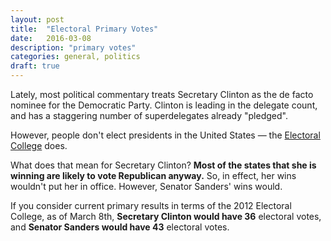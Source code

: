```yaml
---
layout: post
title:  "Electoral Primary Votes"
date:   2016-03-08
description: "primary votes"
categories: general, politics
draft: true
---
```



Lately, most political commentary treats Secretary Clinton as the de facto nominee for the Democratic Party.  Clinton is leading in the delegate count, and has a staggering number of superdelegates already "pledged".

However, people don't elect presidents in the United States &mdash; the [Electoral College](https://en.wikipedia.org/wiki/Electoral_College_(United_States)) does.

What does that mean for Secretary Clinton?  **Most of the states that she is winning are likely to vote Republican anyway.**  So, in effect, her wins wouldn't put her in office.  However, Senator Sanders' wins would.

If you consider current primary results in terms of the 2012 Electoral College, as of March 8th, **Secretary Clinton would have 36** electoral votes, and **Senator Sanders would have 43** electoral votes.


<script src="//cdnjs.cloudflare.com/ajax/libs/d3/3.5.3/d3.min.js"></script>
<script src="//cdnjs.cloudflare.com/ajax/libs/topojson/1.6.9/topojson.min.js"></script>
<script src="/assets/js/datamaps.all.min.js"></script>
<div id="container" style="position: relative; width: 700px; height: 360px;"></div>

<style>
.hoverinfo table tr td {
  line-height: 1.1em;
  padding: 4px 2px;
}
</style>
<script>
var election = new Datamap({
  scope: "usa",
  element: document.getElementById("container"),
  geographyConfig: {
    highlightBorderColor: "#323534",
    popupTemplate: function(geography, data) {
      winner2012 = "Democrat"
      if(data.winner_2012 == "R") {
        winner2012 = "Republican"
      }

      winner2016 = "TBD"
      if(data.winner_2016 == "H") {
        winner2016 = "Hillary"
      } else if(data.winner_2016 == "B") {
        winner2016 = "Bernie"
      }

      tableRows = []
      tableRows.push("<tr> <td> Electoral Votes: </td> <td> " + data.electoral_votes + " </td> </tr>")
      tableRows.push("<tr> <td> 2012 General: <br /> Outcome </td> <td> " + winner2012 + " </td> </tr>")
      tableRows.push("<tr> <td> 2016 Primary: <br /> Outcome </td> <td> " + winner2016 + " </td> </tr>")

      return "<div class='hoverinfo'> <strong>" + geography.properties.name + "</strong><br /> <table><tbody> " + tableRows.join(" ") +  " </tbody></table> </div>"
    },
    highlightOnHover: false,
    highlightBorderWidth: 1
  },
  legendTitle: "Outcomes",
  defaultFillName: "TBD",
  fills: {
  "H1": "#267291",
  "H0": "#A7C7D4",
  "B1": "#26A65B",
  "B0": "#A6DCBC",
  "defaultFill": "#EEE"
},
data:{
 "AL": {
 "electoral_votes": 9,
"winner_2012": "R",
"winner_2016": "H",
"fillKey": "H0" 
},
"AK": {
 "electoral_votes": 3,
"winner_2012": "R",
"winner_2016": "",
"fillKey": "NONE" 
},
"AZ": {
 "electoral_votes": 11,
"winner_2012": "R",
"winner_2016": "",
"fillKey": "NONE" 
},
"AR": {
 "electoral_votes": 6,
"winner_2012": "R",
"winner_2016": "H",
"fillKey": "H0" 
},
"CA": {
 "electoral_votes": 55,
"winner_2012": "D",
"winner_2016": "",
"fillKey": "NONE" 
},
"CO": {
 "electoral_votes": 9,
"winner_2012": "D",
"winner_2016": "B",
"fillKey": "B1" 
},
"CT": {
 "electoral_votes": 7,
"winner_2012": "D",
"winner_2016": "",
"fillKey": "NONE" 
},
"DC": {
 "electoral_votes": 3,
"winner_2012": "D",
"winner_2016": "",
"fillKey": "NONE" 
},
"DE": {
 "electoral_votes": 3,
"winner_2012": "D",
"winner_2016": "",
"fillKey": "NONE" 
},
"FL": {
 "electoral_votes": 29,
"winner_2012": "D",
"winner_2016": "",
"fillKey": "NONE" 
},
"GA": {
 "electoral_votes": 16,
"winner_2012": "R",
"winner_2016": "H",
"fillKey": "H0" 
},
"HI": {
 "electoral_votes": 4,
"winner_2012": "D",
"winner_2016": "",
"fillKey": "NONE" 
},
"ID": {
 "electoral_votes": 4,
"winner_2012": "R",
"winner_2016": "",
"fillKey": "NONE" 
},
"IL": {
 "electoral_votes": 20,
"winner_2012": "D",
"winner_2016": "",
"fillKey": "NONE" 
},
"IN": {
 "electoral_votes": 11,
"winner_2012": "R",
"winner_2016": "",
"fillKey": "NONE" 
},
"IA": {
 "electoral_votes": 6,
"winner_2012": "D",
"winner_2016": "H",
"fillKey": "H1" 
},
"KS": {
 "electoral_votes": 6,
"winner_2012": "R",
"winner_2016": "B",
"fillKey": "B0" 
},
"KY": {
 "electoral_votes": 8,
"winner_2012": "R",
"winner_2016": "",
"fillKey": "NONE" 
},
"LA": {
 "electoral_votes": 8,
"winner_2012": "R",
"winner_2016": "H",
"fillKey": "H0" 
},
"ME": {
 "electoral_votes": 4,
"winner_2012": "D",
"winner_2016": "B",
"fillKey": "B1" 
},
"MD": {
 "electoral_votes": 10,
"winner_2012": "D",
"winner_2016": "",
"fillKey": "NONE" 
},
"MA": {
 "electoral_votes": 11,
"winner_2012": "D",
"winner_2016": "H",
"fillKey": "H1" 
},
"MI": {
 "electoral_votes": 16,
"winner_2012": "D",
"winner_2016": "B",
"fillKey": "B1" 
},
"MN": {
 "electoral_votes": 10,
"winner_2012": "D",
"winner_2016": "B",
"fillKey": "B1" 
},
"MS": {
 "electoral_votes": 6,
"winner_2012": "R",
"winner_2016": "H",
"fillKey": "H0" 
},
"MO": {
 "electoral_votes": 10,
"winner_2012": "R",
"winner_2016": "",
"fillKey": "NONE" 
},
"MT": {
 "electoral_votes": 3,
"winner_2012": "R",
"winner_2016": "",
"fillKey": "NONE" 
},
"NE": {
 "electoral_votes": 5,
"winner_2012": "R",
"winner_2016": "B",
"fillKey": "B0" 
},
"NV": {
 "electoral_votes": 6,
"winner_2012": "D",
"winner_2016": "H",
"fillKey": "H1" 
},
"NH": {
 "electoral_votes": 4,
"winner_2012": "D",
"winner_2016": "B",
"fillKey": "B1" 
},
"NJ": {
 "electoral_votes": 14,
"winner_2012": "D",
"winner_2016": "",
"fillKey": "NONE" 
},
"NM": {
 "electoral_votes": 5,
"winner_2012": "D",
"winner_2016": "",
"fillKey": "NONE" 
},
"NY": {
 "electoral_votes": 29,
"winner_2012": "D",
"winner_2016": "",
"fillKey": "NONE" 
},
"NC": {
 "electoral_votes": 15,
"winner_2012": "R",
"winner_2016": "",
"fillKey": "NONE" 
},
"ND": {
 "electoral_votes": 3,
"winner_2012": "R",
"winner_2016": "",
"fillKey": "NONE" 
},
"OH": {
 "electoral_votes": 18,
"winner_2012": "D",
"winner_2016": "",
"fillKey": "NONE" 
},
"OK": {
 "electoral_votes": 7,
"winner_2012": "R",
"winner_2016": "B",
"fillKey": "B0" 
},
"OR": {
 "electoral_votes": 7,
"winner_2012": "D",
"winner_2016": "",
"fillKey": "NONE" 
},
"PA": {
 "electoral_votes": 20,
"winner_2012": "D",
"winner_2016": "",
"fillKey": "NONE" 
},
"RI": {
 "electoral_votes": 4,
"winner_2012": "D",
"winner_2016": "",
"fillKey": "NONE" 
},
"SC": {
 "electoral_votes": 9,
"winner_2012": "R",
"winner_2016": "H",
"fillKey": "H0" 
},
"SD": {
 "electoral_votes": 3,
"winner_2012": "R",
"winner_2016": "",
"fillKey": "NONE" 
},
"TN": {
 "electoral_votes": 11,
"winner_2012": "R",
"winner_2016": "H",
"fillKey": "H0" 
},
"TX": {
 "electoral_votes": 38,
"winner_2012": "R",
"winner_2016": "H",
"fillKey": "H0" 
},
"UT": {
 "electoral_votes": 6,
"winner_2012": "R",
"winner_2016": "",
"fillKey": "NONE" 
},
"VT": {
 "electoral_votes": 3,
"winner_2012": "D",
"winner_2016": "D",
"fillKey": "D1" 
},
"VA": {
 "electoral_votes": 13,
"winner_2012": "D",
"winner_2016": "H",
"fillKey": "H1" 
},
"WA": {
 "electoral_votes": 12,
"winner_2012": "D",
"winner_2016": "",
"fillKey": "NONE" 
},
"WV": {
 "electoral_votes": 5,
"winner_2012": "R",
"winner_2016": "",
"fillKey": "NONE" 
},
"WI": {
 "electoral_votes": 10,
"winner_2012": "D",
"winner_2016": "",
"fillKey": "NONE" 
},
"WY": {
 "electoral_votes": 3,
"winner_2012": "R",
"winner_2016": "",
"fillKey": "NONE" 
}
}
});
election.labels();
election.legend({
  "labels": {
    "H1": "Clinton:",
    "B1": "Sanders:",
    "H0": " ",
    "B0": " "
  }
});
</script>


